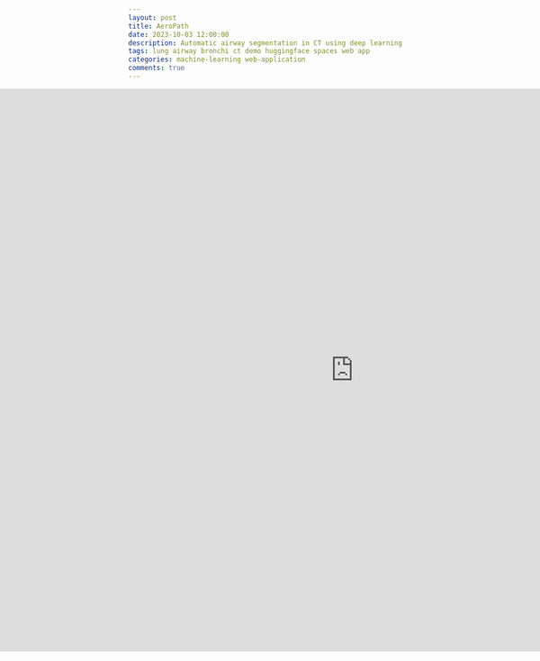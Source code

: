 ```yaml
---
layout: post
title: AeroPath
date: 2023-10-03 12:00:00
description: Automatic airway segmentation in CT using deep learning
tags: lung airway bronchi ct demo huggingface spaces web app
categories: machine-learning web-application
comments: true
---
```


<body>
	<div style="width:100%; margin-left:-250px;">
	<iframe
		src="https://andreped-AeroPath.hf.space"
		frameborder="0"
		width="1300"
		height="1000"
	></iframe>
	</div>
</body>
